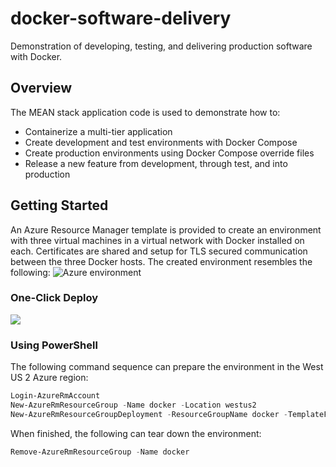 # docker-software-delivery
Demonstration of developing, testing, and delivering production software with Docker.

## Overview
The MEAN stack application code is used to demonstrate how to:
- Containerize a multi-tier application
- Create development and test environments with Docker Compose
- Create production environments using Docker Compose override files
- Release a new feature from development, through test, and into production

## Getting Started
An Azure Resource Manager template is provided to create an environment with three virtual machines in a virtual network with Docker installed on each. Certificates are shared and setup for TLS secured communication between the three Docker hosts. The created environment resembles the following:
<img src="https://user-images.githubusercontent.com/3911650/27996794-58870aa8-64a7-11e7-8227-e1f137603dba.png" alt="Azure environment">

### One-Click Deploy
<a href="https://portal.azure.com/#create/Microsoft.Template/uri/https%3A%2F%2Fraw.githubusercontent.com%2Flrakai%2Fdocker-software-delivery%2Fmaster%2Finfrastructure%2Farm-template.json">
    <img src="https://camo.githubusercontent.com/9285dd3998997a0835869065bb15e5d500475034/687474703a2f2f617a7572656465706c6f792e6e65742f6465706c6f79627574746f6e2e706e67" data-canonical-src="http://azuredeploy.net/deploybutton.png" style="max-width:100%;">
</a>

### Using PowerShell
The following command sequence can prepare the environment in the West US 2 Azure region:
```ps1
Login-AzureRmAccount
New-AzureRmResourceGroup -Name docker -Location westus2
New-AzureRmResourceGroupDeployment -ResourceGroupName docker -TemplateFile .\infrastructure\arm-template.json -Name dsd
```
When finished, the following can tear down the environment:
```ps1
Remove-AzureRmResourceGroup -Name docker
```